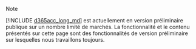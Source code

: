 > [!NOTE]
> [!INCLUDE [d365acc_long_md](d365acc_long_md.md)] est actuellement en version préliminaire publique sur un nombre limité de marchés. La fonctionnalité et le contenu présentés sur cette page sont des fonctionnalités de version préliminaire sur lesquelles nous travaillons toujours.
